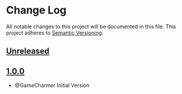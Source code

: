 # Change Log
All notable changes to this project will be documented in this file.
This project adheres to [Semantic Versioning](http://semver.org/).

## [Unreleased](https://github.com/KongHack/Container)



## [1.0.0](https://github.com/KongHack/Containerreleases/tag/1.0.0)
- @GameCharmer Initial Version


